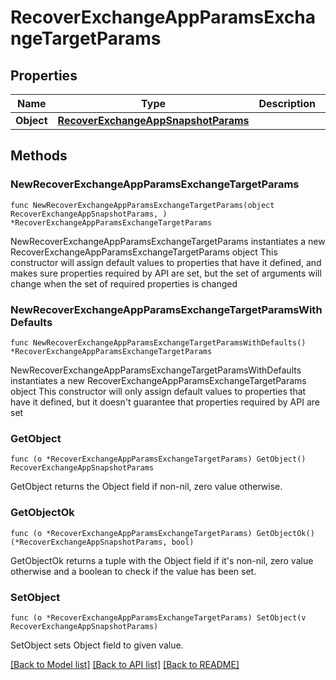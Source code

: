 # RecoverExchangeAppParamsExchangeTargetParams

## Properties

Name | Type | Description | Notes
------------ | ------------- | ------------- | -------------
**Object** | [**RecoverExchangeAppSnapshotParams**](RecoverExchangeAppSnapshotParams.md) |  | 

## Methods

### NewRecoverExchangeAppParamsExchangeTargetParams

`func NewRecoverExchangeAppParamsExchangeTargetParams(object RecoverExchangeAppSnapshotParams, ) *RecoverExchangeAppParamsExchangeTargetParams`

NewRecoverExchangeAppParamsExchangeTargetParams instantiates a new RecoverExchangeAppParamsExchangeTargetParams object
This constructor will assign default values to properties that have it defined,
and makes sure properties required by API are set, but the set of arguments
will change when the set of required properties is changed

### NewRecoverExchangeAppParamsExchangeTargetParamsWithDefaults

`func NewRecoverExchangeAppParamsExchangeTargetParamsWithDefaults() *RecoverExchangeAppParamsExchangeTargetParams`

NewRecoverExchangeAppParamsExchangeTargetParamsWithDefaults instantiates a new RecoverExchangeAppParamsExchangeTargetParams object
This constructor will only assign default values to properties that have it defined,
but it doesn't guarantee that properties required by API are set

### GetObject

`func (o *RecoverExchangeAppParamsExchangeTargetParams) GetObject() RecoverExchangeAppSnapshotParams`

GetObject returns the Object field if non-nil, zero value otherwise.

### GetObjectOk

`func (o *RecoverExchangeAppParamsExchangeTargetParams) GetObjectOk() (*RecoverExchangeAppSnapshotParams, bool)`

GetObjectOk returns a tuple with the Object field if it's non-nil, zero value otherwise
and a boolean to check if the value has been set.

### SetObject

`func (o *RecoverExchangeAppParamsExchangeTargetParams) SetObject(v RecoverExchangeAppSnapshotParams)`

SetObject sets Object field to given value.



[[Back to Model list]](../README.md#documentation-for-models) [[Back to API list]](../README.md#documentation-for-api-endpoints) [[Back to README]](../README.md)


